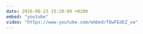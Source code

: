 ```yaml
---
date: 2016-06-23 15:20:09 +0200
embed: "youtube"
video: "https://www.youtube.com/embed/fDwFEdEZ_vw"
---
```

